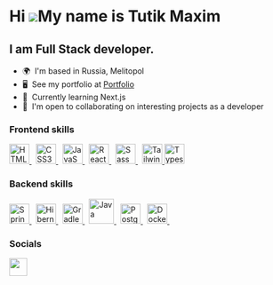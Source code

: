 Hi ![](https://user-images.githubusercontent.com/18350557/176309783-0785949b-9127-417c-8b55-ab5a4333674e.gif)My name is Tutik Maxim
========================================================================================================================================

I am Full Stack developer.
--------------------------

*   🌍  I'm based in Russia, Melitopol
*   🖥️  See my portfolio at <a target="_blank" rel="noreferrer" href='https://cherneenochi256.github.io/portfolio/'>Portfolio</a>
*   🧠  Currently learning Next.js
*   🤝  I'm open to collaborating on interesting projects as a developer


### Frontend skills

<p align="left">
<a href="https://developer.mozilla.org/en-US/docs/Glossary/HTML5" target="_blank" rel="noreferrer">
 <img src="https://raw.githubusercontent.com/danielcranney/readme-generator/main/public/icons/skills/html5-colored.svg" width="36" height="36" alt="HTML5" />
</a> &nbsp;
<a href="https://www.w3.org/TR/CSS/#css" target="_blank" rel="noreferrer">
 <img src="https://raw.githubusercontent.com/danielcranney/readme-generator/main/public/icons/skills/css3-colored.svg" width="36" height="36" alt="CSS3" />
</a> &nbsp;
 <a href="https://developer.mozilla.org/en-US/docs/Web/JavaScript" target="_blank" rel="noreferrer">
  <img src="https://raw.githubusercontent.com/danielcranney/readme-generator/main/public/icons/skills/javascript-colored.svg" width="36" height="36" alt="JavaScript" />
 </a> &nbsp;
<a href="https://reactjs.org/" target="_blank" rel="noreferrer">
 <img src="https://raw.githubusercontent.com/danielcranney/readme-generator/main/public/icons/skills/react-colored.svg" width="36" height="36" alt="React" />
</a> &nbsp; 
 <a href="https://sass-lang.com/" target="_blank" rel="noreferrer">
  <img src="https://raw.githubusercontent.com/danielcranney/readme-generator/main/public/icons/skills/sass-colored.svg" width="36" height="36" alt="Sass" />
 </a> &nbsp; 
 <a href="https://tailwindcss.com/" target="_blank" rel="noreferrer">
  <img src="https://raw.githubusercontent.com/danielcranney/readme-generator/main/public/icons/skills/tailwindcss-colored.svg" width="36" height="36" alt="TailwindCSS" />
 </a> 
 <a href="https://tailwindcss.com/" target="_blank" rel="noreferrer">
  <img src=" https://upload.wikimedia.org/wikipedia/commons/4/4c/Typescript_logo_2020.svg" width="36" height="36" alt="Typescript" />
 </a> 

 ### Backend skills

<a href="https://spring.io" target="_blank" rel="noreferrer">
<img src="https://spring.io/img/logos/spring-initializr.svg"   height="36" alt="Spring" />
</a>&nbsp;
<a href="https://hibernate.org" target="_blank" rel="noreferrer">
<img src="https://www.vectorlogo.zone/logos/hibernate/hibernate-icon.svg"   height="36" alt="Hibernate" />
</a>&nbsp;
<a href="https://gradle.com" target="_blank" rel="noreferrer">
<img src="https://gradle.com/wp-content/themes/fuel/assets/img/branding/gradle-elephant-icon-dark-green.svg"   height="36" alt="Gradle" />
</a>&nbsp;
<a href="https://java.com" target="_blank" rel="noreferrer">
<img src="https://www.svgrepo.com/show/184143/java.svg"   height="45" alt="Java" />
</a>&nbsp;
<a href="https://www.postgresql.org" target="_blank" rel="noreferrer">
<img src="https://upload.wikimedia.org/wikipedia/commons/2/29/Postgresql_elephant.svg"   height="36" alt="PostgreSQL" />
</a>&nbsp;
<a href="https://www.docker.com" target="_blank" rel="noreferrer">
<img src="https://www.docker.com/wp-content/uploads/2022/03/Moby-logo.png"   height="36" alt="Docker" />
</a>&nbsp;



### Socials

<p align="left"> <a href="https://t.me/maximtutik" target="_blank" rel="noreferrer">
 <img src="https://user-images.githubusercontent.com/49933115/139837223-bf23d3a9-4638-4e17-994a-ac8678d5f517.png" width="32" height="32" />
</a> 
</p>
